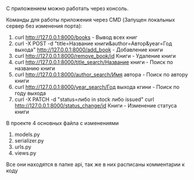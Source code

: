 С приложением можно работать через консоль.

Команды для работы приложения через CMD (Запущен локальных сервер без изменения порта):


1) curl http://127.0.0.1:8000/books - Вывод всех книг
2) curl -X POST -d "title=Название книги&author=Автор&year=Год выхода" http://127.0.0.1:8000/add_book - Добавление книги
3) curl http://127.0.0.1:8000/remove_book/id Книги - Удаление книги
4) curl http://127.0.0.1:8000/title_search/Название книги - Поиск по названию книги
5) curl http://127.0.0.1:8000/author_search/Имя автора - Поиск по автору книги
6) curl http://127.0.0.1:8000/year_search/Год выхода кгини - Поиск по году выхода
7) curl -X PATCH -d "status=либо in stock либо issued" curl http://127.0.0.1:8000/status_change/id Книги - Изменение статуса книги

В проекте 4 основных файла с изменениями 

1) models.py
2) serializer.py
3) urls.py
4) views.py

Все они находятся в папке api, так же в них расписаны комментарии к коду
